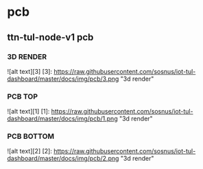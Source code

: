 # pcb <Name>
## ttn-tul-node-v1 pcb

### 3D RENDER
![alt text][3]
[3]: https://raw.githubusercontent.com/sosnus/iot-tul-dashboard/master/docs/img/pcb/3.png "3d render"

### PCB TOP
![alt text][1]
[1]: https://raw.githubusercontent.com/sosnus/iot-tul-dashboard/master/docs/img/pcb/1.png "3d render"

### PCB BOTTOM 
![alt text][2]
[2]: https://raw.githubusercontent.com/sosnus/iot-tul-dashboard/master/docs/img/pcb/2.png "3d render"
